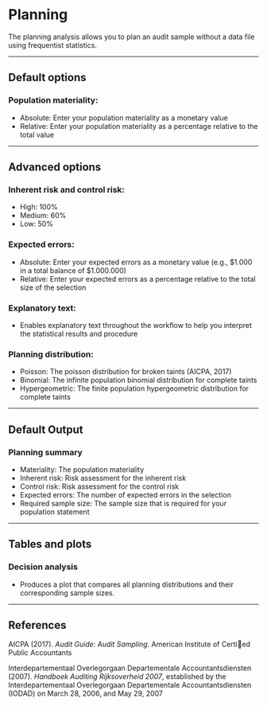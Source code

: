 Planning
==========================

The planning analysis allows you to plan an audit sample without a data file using frequentist statistics.

----

Default options
-------
### Population materiality:
- Absolute: Enter your population materiality as a monetary value
- Relative: Enter your population materiality as a percentage relative to the total value

----

Advanced options
-------

### Inherent risk and control risk:
- High: 100%
- Medium: 60%
- Low: 50%

### Expected errors:
- Absolute: Enter your expected errors as a monetary value (e.g., $1.000 in a total balance of $1.000.000)
- Relative: Enter your expected errors as a percentage relative to the total size of the selection

### Explanatory text:
- Enables explanatory text throughout the workflow to help you interpret the statistical results and procedure

### Planning distribution:
- Poisson: The poisson distribution for broken taints (AICPA, 2017)
- Binomial: The infinite population binomial distribution for complete taints
- Hypergeometric: The finite population hypergeometric distribution for complete taints

----

Default Output
-------

### Planning summary
- Materiality: The population materiality
- Inherent risk: Risk assessment for the inherent risk
- Control risk: Risk assessment for the control risk
- Expected errors: The number of expected errors in the selection
- Required sample size: The sample size that is required for your population statement

----

Tables and plots
-------

### Decision analysis
- Produces a plot that compares all planning distributions and their corresponding sample sizes.

----

References
-------

AICPA (2017). <i>Audit Guide: Audit Sampling</i>. American Institute of Certied Public Accountants

Interdepartementaal Overlegorgaan Departementale Accountantsdiensten (2007). <i>Handboek Auditing Rijksoverheid 2007</i>, established by the Interdepartementaal Overlegorgaan Departementale Accountantsdiensten (IODAD) on March 28, 2006, and May 29, 2007